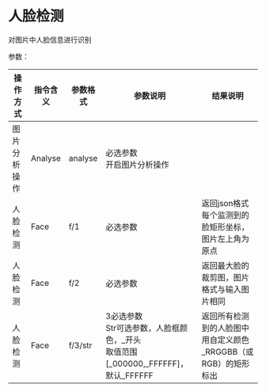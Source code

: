 # 人脸检测

对图片中人脸信息进行识别

参数：

|操作方式|指令含义|参数格式|参数说明|结果说明|
|-|-|-|-|-|
|图片分析操作|Analyse|analyse|必选参数<br>开启图片分析操作| |
|人脸检测|Face|f/1|必选参数|返回json格式每个监测到的脸矩形坐标，图片左上角为原点|
|人脸检测|Face|f/2|必选参数|返回最大脸的裁剪图，图片格式与输入图片相同|
|人脸检测|Face|f/3/str|3必选参数<br>Str可选参数，人脸框颜色，_开头<br>取值范围[_000000,_FFFFFF]，默认_FFFFFF|返回所有检测到的人脸图中用自定义颜色_RRGGBB（或RGB）的矩形标出|

